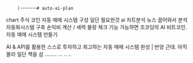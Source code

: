         ㅣㅡㅡㅡㅡ# auto-ai-plan
chart 주식 코인
자동 매매 시스템 구성
일단 필요한것 
ai 차트분석 
뉴스 끌어와서 분석
자동화시스템 구축
손익비 계산 / 세력 물량 체크 기능 가능하면
조코딩의 AI 비트코인.     자동 매매 시스템 만들기

AI & API를 활용한 스스로 투자하고 회고하는 자동 매매 시스템 완성 | 반양
근데.   아직 몰라 일단 책을 삼
........
...
..
..


